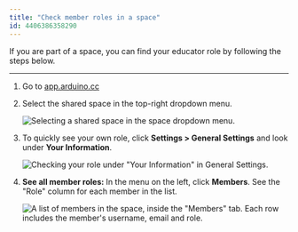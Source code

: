 ```yaml
---
title: "Check member roles in a space"
id: 4406386358290
---
```


If you are part of a space, you can find your educator role by following the steps below.

---

1. Go to [app.arduino.cc](https://app.arduino.cc/)

2. Select the shared space in the top-right dropdown menu.

   ![Selecting a shared space in the space dropdown menu.](img/cloud-space-dropdown-shared.png)

3. To quickly see your own role, click **Settings > General Settings** and look under **Your Information**.

   ![Checking your role under "Your Information" in General Settings.](img/space-your-role.png)

4. **See all member roles:** In the menu on the left, click **Members**. See the "Role" column for each member in the list.

   ![A list of members in the space, inside the "Members" tab. Each row includes the member's username, email and role.](img/space-members.png)
